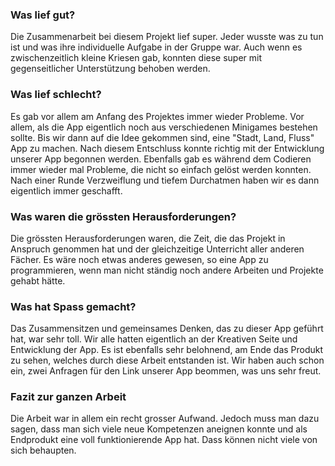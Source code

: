 ### Was lief gut?

Die Zusammenarbeit bei diesem Projekt lief super. Jeder wusste was zu tun ist und was ihre individuelle Aufgabe in der Gruppe war. Auch wenn es zwischenzeitlich kleine Kriesen gab, konnten diese super mit gegenseitlicher Unterstützung behoben werden. 

### Was lief schlecht?

Es gab vor allem am Anfang des Projektes immer wieder Probleme. Vor allem, als die App eigentlich noch aus verschiedenen Minigames bestehen sollte. Bis wir dann auf die Idee gekommen sind, eine "Stadt, Land, Fluss" App zu machen. Nach diesem Entschluss konnte richtig mit der Entwicklung unserer App begonnen werden. Ebenfalls gab es während dem Codieren immer wieder mal Probleme, die nicht so einfach gelöst werden konnten. Nach einer Runde Verzweiflung und tiefem Durchatmen haben wir es dann eigentlich immer geschafft. 

### Was waren die grössten Herausforderungen?

Die grössten Herausforderungen waren, die Zeit, die das Projekt in Anspruch genommen hat und der gleichzeitige Unterricht aller anderen Fächer. Es wäre noch etwas anderes gewesen, so eine App zu programmieren, wenn man nicht ständig noch andere Arbeiten und Projekte gehabt hätte. 

### Was hat Spass gemacht?

Das Zusammensitzen und gemeinsames Denken, das zu dieser App geführt hat, war sehr toll. Wir alle hatten eigentlich an der Kreativen Seite und Entwicklung der App. Es ist ebenfalls sehr belohnend, am Ende das Produkt zu sehen, welches durch diese Arbeit entstanden ist. Wir haben auch schon ein, zwei Anfragen für den Link unserer App beommen, was uns sehr freut. 

### Fazit zur ganzen Arbeit

Die Arbeit war in allem ein recht grosser Aufwand. Jedoch muss man dazu sagen, dass man sich viele neue Kompetenzen aneignen konnte und als Endprodukt eine voll funktionierende App hat. Dass können nicht viele von sich behaupten. 